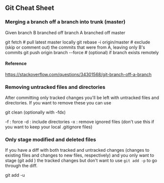 ## Git Cheat Sheet

### Merging a branch off a branch into trunk (master)

Given branch B branched off branch A branched off master

git fetch # pull latest master locally
git rebase -i origin/master # exclude (skip or comment out) the commits that were from A, leaving only B's commits
git push origin branch --force # (optional) if branch exists remotely

#### Reference
https://stackoverflow.com/questions/34301568/git-branch-off-a-branch

### Removing untracked files and directories

After committing only tracked changes you'll be left with untracked files and directories.
If you want to remove these you can use

git clean (optionally with -fdx)

-f : force
-d : include directories
-x : remove ignored files (don't use this if you want to keep your local .gitignore files)

### Only stage modified and deleted files

If you have a diff with both tracked and untracked changes (changes to existing files
and changes to new files, respectively) and you only want to stage (git add ) the
tracked changes but don't want to use `git add -p` to go through the diff.

git add -u

